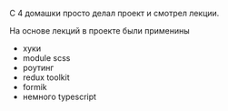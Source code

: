 С 4 домашки просто делал проект и смотрел лекции.

На основе лекций в проекте были применины 
- хуки
- module scss
- роутинг
- redux toolkit
- formik
- немного typescript